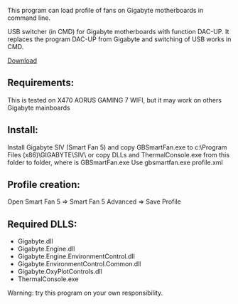 This program can load profile of fans on Gigabyte motherboards in command line.

USB switcher (in CMD) for Gigabyte motherboards with function DAC-UP. 
It replaces the program DAC-UP from Gigabyte and switching of USB works in CMD.

[Download](https://github.com/mz10/GigabyteFanProfiles/blob/master/GBSmartFan/bin/Release/GBSmartFan.exe?raw=true)

## Requirements:
This is tested on X470 AORUS GAMING 7 WIFI, but it may work on others Gigabyte mainboards

## Install:
Install Gigabyte SIV (Smart Fan 5) and copy GBSmartFan.exe to c:\Program Files (x86)\GIGABYTE\SIV\ or copy DLLs and ThermalConsole.exe from this folder to folder, where is GBSmartFan.exe
Use gbsmartfan.exe profile.xml

## Profile creation:
Open Smart Fan 5 => Smart Fan 5 Advanced => Save Profile

## Required DLLS:

* Gigabyte.dll
* Gigabyte.Engine.dll
* Gigabyte.Engine.EnvironmentControl.dll
* Gigabyte.EnvironmentControl.Common.dll
* Gigabyte.OxyPlotControls.dll
* ThermalConsole.exe

Warning: try this program on your own responsibility.
